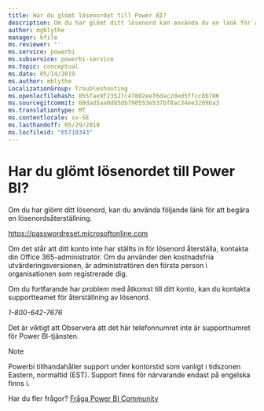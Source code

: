 ```yaml
---
title: Har du glömt lösenordet till Power BI?
description: Om du har glömt ditt lösenord kan använda du en länk för att begära en lösenordsåterställning.
author: mgblythe
manager: kfile
ms.reviewer: ''
ms.service: powerbi
ms.subservice: powerbi-service
ms.topic: conceptual
ms.date: 05/14/2019
ms.author: mblythe
LocalizationGroup: Troubleshooting
ms.openlocfilehash: 855fae9f23527c47802eef6dac2ded5ffcc8b786
ms.sourcegitcommit: 60dad5aa0d85db790553e537bf8ac34ee3289ba3
ms.translationtype: MT
ms.contentlocale: sv-SE
ms.lasthandoff: 05/29/2019
ms.locfileid: "65710343"
---
```

# <a name="forgot-your-password-for-power-bi"></a>Har du glömt lösenordet till Power BI?

Om du har glömt ditt lösenord, kan du använda följande länk för att begära en lösenordsåterställning.

<https://passwordreset.microsoftonline.com>

Om det står att ditt konto inte har ställts in för lösenord återställa, kontakta din Office 365-administratör. Om du använder den kostnadsfria utvärderingsversionen, är administratören den första person i organisationen som registrerade dig.

Om du fortfarande har problem med åtkomst till ditt konto, kan du kontakta supportteamet för återställning av lösenord.

*1-800-642-7676*

Det är viktigt att Observera att det här telefonnumret inte är supportnumret för Power BI-tjänsten.

> [!NOTE]
> Powerbi tillhandahåller support under kontorstid som vanligt i tidszonen Eastern, normaltid (EST). Support finns för närvarande endast på engelska finns i.

Har du fler frågor? [Fråga Power BI Community](http://community.powerbi.com/)
